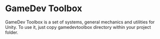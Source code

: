 # GameDev Toolbox
 GameDev Toolbox is a set of systems, general mechanics and utilities for Unity.
 To use it, just copy gamedevtoolbox directory within your project folder.
